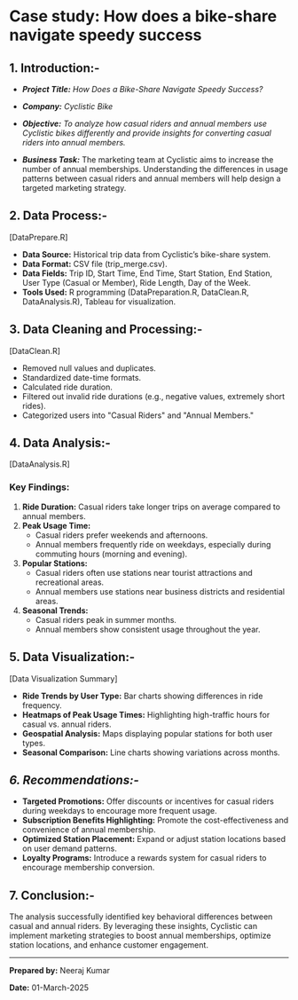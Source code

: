 # Case study: How does a bike-share navigate speedy success
## **1. Introduction:-**

- ***Project Title:** How Does a Bike-Share Navigate Speedy Success?*

- ***Company:** Cyclistic Bike*

- ***Objective:** To analyze how casual riders and annual members use Cyclistic bikes differently and provide insights for converting casual riders into annual members.*

- ***Business  Task:*** The marketing team at Cyclistic aims to increase the number of annual memberships. Understanding the differences in usage patterns between casual riders and annual members will help design a targeted marketing strategy.
  

## **2. Data Process:-**

[DataPrepare.R]

- **Data Source:** Historical trip data from Cyclistic’s bike-share system.
- **Data Format:** CSV file (trip_merge.csv).
- **Data Fields:** Trip ID, Start Time, End Time, Start Station, End Station, User Type (Casual or Member), Ride Length, Day of the Week.
- **Tools Used:** R programming (DataPreparation.R, DataClean.R, DataAnalysis.R), Tableau for visualization.
  

## **3. Data Cleaning and Processing:-**

[DataClean.R]

- Removed null values and duplicates.
- Standardized date-time formats.
- Calculated ride duration.
- Filtered out invalid ride durations (e.g., negative values, extremely short rides).
- Categorized users into "Casual Riders" and "Annual Members."
  

## **4. Data Analysis:-**

[DataAnalysis.R]

### Key Findings:

1. **Ride Duration:** Casual riders take longer trips on average compared to annual members.
2. **Peak Usage Time:**
    - Casual riders prefer weekends and afternoons.
    - Annual members frequently ride on weekdays, especially during commuting hours (morning and evening).
3. **Popular Stations:**
    - Casual riders often use stations near tourist attractions and recreational areas.
    - Annual members use stations near business districts and residential areas.
4. **Seasonal Trends:**
    - Casual riders peak in summer months.
    - Annual members show consistent usage throughout the year.


## **5. Data Visualization:-**

[Data Visualization Summary]

- **Ride Trends by User Type:** Bar charts showing differences in ride frequency.
- **Heatmaps of Peak Usage Times:** Highlighting high-traffic hours for casual vs. annual riders.
- **Geospatial Analysis:** Maps displaying popular stations for both user types.
- **Seasonal Comparison:** Line charts showing variations across months.
  

## ***6. Recommendations:-***

- **Targeted Promotions:** Offer discounts or incentives for casual riders during weekdays to encourage more frequent usage.
- **Subscription Benefits Highlighting:** Promote the cost-effectiveness and convenience of annual membership.
- **Optimized Station Placement:** Expand or adjust station locations based on user demand patterns.
- **Loyalty Programs:** Introduce a rewards system for casual riders to encourage membership conversion.
  

## **7. Conclusion:-**

The analysis successfully identified key behavioral differences between casual and annual riders. By leveraging these insights, Cyclistic can implement marketing strategies to boost annual memberships, optimize station locations, and enhance customer engagement.

___

**Prepared by:** Neeraj Kumar

**Date:** 01-March-2025
